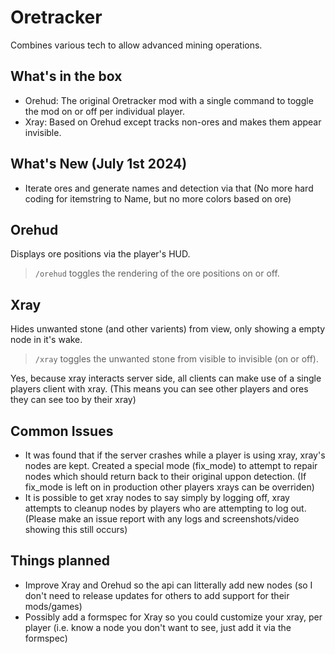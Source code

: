 # Oretracker

Combines various tech to allow advanced mining operations.

## What's in the box

* Orehud: The original Oretracker mod with a single command to toggle the mod on or off per individual player.
* Xray: Based on Orehud except tracks non-ores and makes them appear invisible.

## What's New (July 1st 2024)

* Iterate ores and generate names and detection via that (No more hard coding for itemstring to Name, but no more colors based on ore)

## Orehud

Displays ore positions via the player's HUD.

> `/orehud` toggles the rendering of the ore positions on or off.

## Xray

Hides unwanted stone (and other varients) from view, only showing a empty node in it's wake.

> `/xray` toggles the unwanted stone from visible to invisible (on or off).

Yes, because xray interacts server side, all clients can make use of a single players client with xray. (This means you can see other players and ores they can see too by their xray)

## Common Issues

* It was found that if the server crashes while a player is using xray, xray's nodes are kept. Created a special mode (fix_mode) to attempt to repair nodes which should return back to their original uppon detection. (If fix_mode is left on in production other players xrays can be overriden)
* It is possible to get xray nodes to say simply by logging off, xray attempts to cleanup nodes by players who are attempting to log out. (Please make an issue report with any logs and screenshots/video showing this still occurs)

## Things planned

* Improve Xray and Orehud so the api can litterally add new nodes (so I don't need to release updates for others to add support for their mods/games)
* Possibly add a formspec for Xray so you could customize your xray, per player (i.e. know a node you don't want to see, just add it via the formspec)
